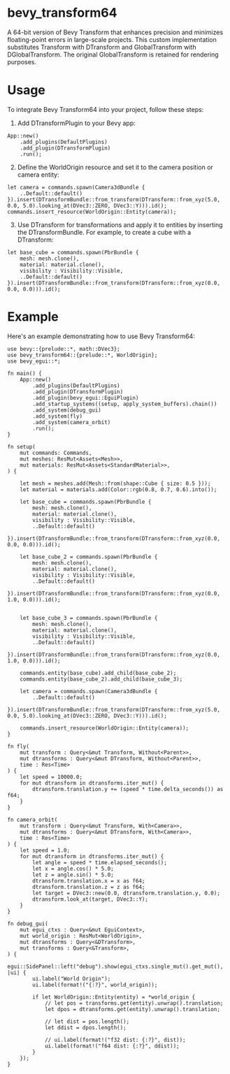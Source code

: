 # bevy_transform64
A 64-bit version of Bevy Transform that enhances precision and minimizes floating-point errors in large-scale projects. This custom implementation substitutes Transform with DTransform and GlobalTransform with DGlobalTransform. The original GlobalTransform is retained for rendering purposes.

# Usage
To integrate Bevy Transform64 into your project, follow these steps:

1. Add DTransformPlugin to your Bevy app:

```
App::new()
    .add_plugins(DefaultPlugins)
    .add_plugin(DTransformPlugin)
    .run();
```

2. Define the WorldOrigin resource and set it to the camera position or camera entity:

```
let camera = commands.spawn(Camera3dBundle {
    ..Default::default()
}).insert(DTransformBundle::from_transform(DTransform::from_xyz(5.0, 0.0, 5.0).looking_at(DVec3::ZERO, DVec3::Y))).id();
commands.insert_resource(WorldOrigin::Entity(camera));
```

3. Use DTransform for transformations and apply it to entities by inserting the DTransformBundle. For example, to create a cube with a DTransform:


```
let base_cube = commands.spawn(PbrBundle {
    mesh: mesh.clone(),
    material: material.clone(),
    visibility : Visibility::Visible,
    ..Default::default()
}).insert(DTransformBundle::from_transform(DTransform::from_xyz(0.0, 0.0, 0.0))).id();
```

# Example
Here's an example demonstrating how to use Bevy Transform64:

```
use bevy::{prelude::*, math::DVec3};
use bevy_transform64::{prelude::*, WorldOrigin};
use bevy_egui::*;

fn main() {
    App::new()
        .add_plugins(DefaultPlugins)
        .add_plugin(DTransformPlugin)
        .add_plugin(bevy_egui::EguiPlugin)
        .add_startup_systems((setup, apply_system_buffers).chain())
        .add_system(debug_gui)
        .add_system(fly)
        .add_system(camera_orbit)
        .run();
}

fn setup(
    mut commands: Commands,
    mut meshes: ResMut<Assets<Mesh>>,
    mut materials: ResMut<Assets<StandardMaterial>>,
) {

    let mesh = meshes.add(Mesh::from(shape::Cube { size: 0.5 }));
    let material = materials.add(Color::rgb(0.8, 0.7, 0.6).into());

    let base_cube = commands.spawn(PbrBundle {
        mesh: mesh.clone(),
        material: material.clone(),
        visibility : Visibility::Visible,
        ..Default::default()
    }).insert(DTransformBundle::from_transform(DTransform::from_xyz(0.0, 0.0, 0.0))).id();

    let base_cube_2 = commands.spawn(PbrBundle {
        mesh: mesh.clone(),
        material: material.clone(),
        visibility : Visibility::Visible,
        ..Default::default()
    }).insert(DTransformBundle::from_transform(DTransform::from_xyz(0.0, 1.0, 0.0))).id();

    
    let base_cube_3 = commands.spawn(PbrBundle {
        mesh: mesh.clone(),
        material: material.clone(),
        visibility : Visibility::Visible,
        ..Default::default()
    }).insert(DTransformBundle::from_transform(DTransform::from_xyz(0.0, 1.0, 0.0))).id();

    commands.entity(base_cube).add_child(base_cube_2);
    commands.entity(base_cube_2).add_child(base_cube_3);

    let camera = commands.spawn(Camera3dBundle {
        ..Default::default()
    }).insert(DTransformBundle::from_transform(DTransform::from_xyz(5.0, 0.0, 5.0).looking_at(DVec3::ZERO, DVec3::Y))).id();

    commands.insert_resource(WorldOrigin::Entity(camera));
}

fn fly(
    mut transform : Query<&mut Transform, Without<Parent>>,
    mut dtransforms : Query<&mut DTransform, Without<Parent>>,
    time : Res<Time>
) {
    let speed = 10000.0;
    for mut dtransform in dtransforms.iter_mut() {
        dtransform.translation.y += (speed * time.delta_seconds()) as f64;
    }
}

fn camera_orbit(
    mut transform : Query<&mut Transform, With<Camera>>,
    mut dtransforms : Query<&mut DTransform, With<Camera>>,
    time : Res<Time>
) {
    let speed = 1.0;
    for mut dtransform in dtransforms.iter_mut() {
        let angle = speed * time.elapsed_seconds();
        let x = angle.cos() * 5.0;
        let z = angle.sin() * 5.0;
        dtransform.translation.x = x as f64;
        dtransform.translation.z = z as f64;
        let target = DVec3::new(0.0, dtransform.translation.y, 0.0);
        dtransform.look_at(target, DVec3::Y);
    }
}

fn debug_gui(
    mut egui_ctxs : Query<&mut EguiContext>,
    mut world_origin : ResMut<WorldOrigin>,
    mut dtransforms : Query<&DTransform>,
    mut transforms : Query<&Transform>,
) {
    egui::SidePanel::left("debug").show(egui_ctxs.single_mut().get_mut(), |ui| {
        ui.label("World Origin");
        ui.label(format!("{:?}", world_origin));

        if let WorldOrigin::Entity(entity) = *world_origin {
            // let pos = transforms.get(entity).unwrap().translation;
            let dpos = dtransforms.get(entity).unwrap().translation;

            // let dist = pos.length();
            let ddist = dpos.length();

            // ui.label(format!("f32 dist: {:?}", dist));
            ui.label(format!("f64 dist: {:?}", ddist));
        }        
    });
}
```
